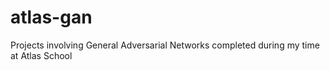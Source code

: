 # atlas-gan
Projects involving General Adversarial Networks completed during my time at Atlas School
